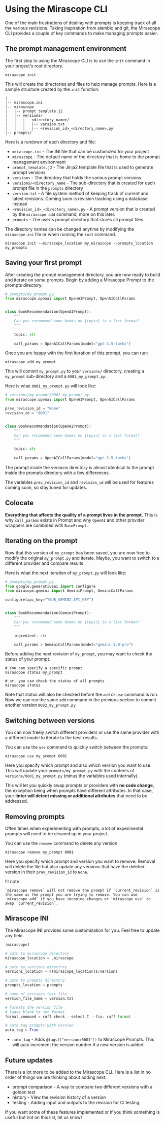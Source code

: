 # Using the Mirascope CLI

One of the main frustrations of dealing with prompts is keeping track of all the various revisions. Taking inspiration from alembic and git, the Mirascope CLI provides a couple of key commands to make managing prompts easier.

## The prompt management environment

The first step to using the Mirascope CLI is to use the `init` command in your project's root directory.

```
mirascope init
```

This will create the directories and files to help manage prompts.
Here is a sample structure created by the `init` function:

```
|
|-- mirascope.ini
|-- mirascope
|   |-- prompt_template.j2
|   |-- versions/
|   |   |-- <directory_name>/
|   |   |   |-- version.txt
|   |   |   |-- <revision_id>_<directory_name>.py
|-- prompts/
```

Here is a rundown of each directory and file:

- `mirascope.ini` - The INI file that can be customized for your project
- `mirascope` - The default name of the directory that is home to the prompt management environment
- `prompt_template.j2` - The Jinja2 template file that is used to generate prompt versions
- `versions` - The directory that holds the various prompt versions
- `versions/<directory_name` - The sub-directory that is created for each prompt file in the `prompts` directory
- `version.txt` - A file system method of keeping track of current and latest revisions. Coming soon is revision tracking using a database instead
- `<revision_id>_<directory_name>.py` - A prompt version that is created by the `mirascope add` command, more on this later.
- `prompts` - The user's prompt directory that stores all prompt files

The directory names can be changed anytime by modifying the `mirascope.ini` file or when running the `init` command.

```
mirascope init --mirascope_location my_mirascope --prompts_location my_prompts
```

## Saving your first prompt

After creating the prompt management directory, you are now ready to build and iterate on some prompts. Begin by adding a Mirascope Prompt to the prompts directory.

```python
# prompts/my_prompt.py
from mirascope.openai import OpenAIPrompt, OpenAICallParams


class BookRecommendation(OpenAIPrompt):
    """
    Can you recommend some books on {topic} in a list format?
    """

    topic: str
    
    call_params = OpenAICallParams(model="gpt-3.5-turbo")

```

Once you are happy with the first iteration of this prompt, you can run:

```
mirascope add my_prompt
```

This will commit `my_prompt.py` to your `versions/` directory, creating a `my_prompt` sub-directory and a `0001_my_prompt.py`.

Here is what `0001_my_prompt.py` will look like:

```python
# versions/my_prompt/0001_my_prompt.py
from mirascope.openai import OpenAIPrompt, OpenAICallParams

prev_revision_id = "None"
revision_id = "0001"


class BookRecommendation(OpenAIPrompt):
    """
    Can you recommend some books on {topic} in a list format?
    """

    topic: str
    
    call_params = OpenAICallParams(model="gpt-3.5-turbo")
```

The prompt inside the versions directory is almost identical to the prompt inside the prompts directory with a few differences.

The variables `prev_revision_id` and `revision_id` will be used for features coming soon, so stay tuned for updates.

## Colocate

**Everything that affects the quality of a prompt lives in the prompt.** This is why `call_params` exists in Prompt and why `OpenAI` and other provider wrappers are combined with `BasePrompt`.

## Iterating on the prompt

Now that this version of `my_prompt` has been saved, you are now free to modify the original `my_prompt.py` and iterate. Maybe, you want to switch to a different provider and compare results.

Here is what the next iteration of `my_prompt.py` will look like:

```python
# prompts/my_prompt.py
from google.generativeai import configure
from mirasope.gemini import GeminiPrompt, GeminiCallParams

configure(api_key="YOUR_GEMINI_API_KEY")


class BookRecommendation(GeminiPrompt):
	"""
	Can you recommend some books on {topic} in a list format?
	"""

	ingredient: str

	call_params = GeminiCallParams(model="gemini-1.0-pro")

```

Before adding the next revision of `my_prompt`, you may want to check the status of your prompt.

```
# You can specify a specific prompt
mirascope status my_prompt

# or, you can check the status of all prompts
mirascope status
```

Note that status will also be checked before the `add` or `use` command is run.
Now we can run the same `add` command in the previous section to commit another version `0002_my_prompt.py`

## Switching between versions

You can now freely switch different providers or use the same provider with a different model to iterate to the best results.

You can use the `use` command to quickly switch between the prompts:

```
mirascope use my_prompt 0001
```

Here you specify which prompt and also which version you want to use. This will update your `prompts/my_prompt.py` with the contents of `versions/0001_my_prompt.py` (minus the variables used internally).

This will let you quickly swap prompts or providers with **no code change**, the exception being when prompts have different attributes. In that case, your **linter will detect missing or additional attributes** that need to be addressed.

## Removing prompts

Often times when experimenting with prompts, a lot of experimental prompts will need to be cleaned up in your project.

You can use the `remove` command to delete any version:

```
mirascope remove my_prompt 0001
```

Here you specify which prompt and version you want to remove. Removal will delete the file but also update any versions that have the deleted version in their `prev_revision_id` to `None`.

!!! note

    `mirascope remove` will not remove the prompt if `current_revision` is the same as the prompt you are trying to remove. You can use `mirascope add` if you have incoming changes or `mirascope use` to swap `current_revision`.

## Mirascope INI

The Mirascope INI provides some customization for you. Feel free to update any field.

```python
[mirascope]

# path to mirascope directory
mirascope_location = .mirascope

# path to versions directory
versions_location = %(mirascope_location)s/versions

# path to prompts directory
prompts_location = prompts

# name of versions text file
version_file_name = version.txt

# formats the version file
# leave blank to not format 
format_command = ruff check --select I --fix; ruff format

# auto tag prompts with version
auto_tag = True
```

- `auto_tag` - Adds `@tags(["version:0001"])` to Mirascope Prompts. This will auto increment the version number if a new version is added.

## Future updates

There is a lot more to be added to the Mirascope CLI. Here is a list in no order of things we are thinking about adding next:

- prompt comparison - A way to compare two different versions with a golden test
- history - View the revision history of a version
- testing - Adding input and outputs to the revision for CI testing

If you want some of these features implemented or if you think something is useful but not on this list, let us know!

